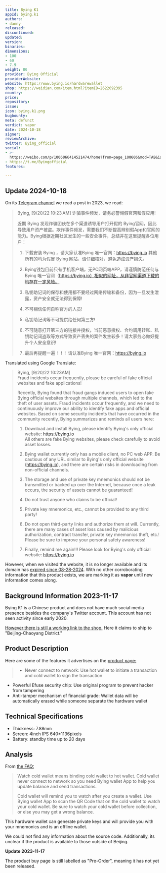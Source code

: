 ```yaml
---
title: Bying K1
appId: bying.k1
authors:
- danny
released: 
discontinued: 
updated: 
version: 
binaries: 
dimensions:
- 100
- 60
- 7.9
weight: 80
provider: Bying Official
providerWebsite: 
website: https://www.bying.io/hardwarewallet
shop: https://weidian.com/item.html?itemID=2622692395
country: 
price: 
repository: 
issue: 
icon: bying.k1.png
bugbounty: 
meta: defunct
verdict: vapor
date: 2024-10-18
signer: 
reviewArchive:
twitter: Bying_official
social:
- >-
  https://weibo.com/p/1006066414521474/home?from=page_100606&mod=TAB&is_all=1#place
- https://t.me/Byingofficial
features: 

---
```


## Update 2024-10-18

On its [Telegram channel](https://t.me/Byingofficial) we read a post in 2023, we read:

> Bying, [9/20/22 10:23 AM]
> 诈骗事件频发，请务必警惕假官网和假应用!
>
>
> 近期 Bying 发现诈骗团伙在多个渠道诱导用户打开假的 Bying官网，因此导致用户资产被盗。欺诈事件频发，需要我们不断提高辨别假App和官网的能力。Bying根据近期社区发生的一些安全事件，总结并在这里提醒各位用户：
>
> 1. 下载安装 Bying ，请大家认准Bying 唯一官网：https://bying.io
> 其他所有的均为假冒 Bying 网站，请仔细核对，避免造成资产损失。
>
> 2. Bying钱包目前只有手机客户端，无PC网页端APP，请谨慎防范任何与 Bying 唯一官网（https://bying.io）相似的网址，从非官网渠道下载的均存在一定风险。
>
> 3. 私钥助记词的保存和使用都不要经过网络传输和备份，因为一旦发生泄露，资产安全就无法得到保障!
>
> 4. 不可相信任何自称官方的人员!
>
> 5. 私钥助记词等不可提供给任何第三方!
>
> 6. 不可随意打开第三方的链接并授权，当前恶意授权、合约调用转账、私钥助记词盗取等方式导致资产丢失的案件发生较多！请大家务必做好提升个人安全意识!
> 
> 7. 最后再提醒一遍！！！请认准Bying 唯一官网：https://bying.io

Translated using Google Translate:

> Bying, [9/20/22 10:23AM]  
> Fraud incidents occur frequently, please be careful of fake official websites and fake applications!
>
> Recently, Bying found that fraud gangs induced users to open fake Bying official websites through multiple channels, which led to the theft of user assets. Fraud incidents occur frequently, and we need to continuously improve our ability to identify fake apps and official websites. Based on some security incidents that have occurred in the community recently, Bying summarizes and reminds all users here:
>
> 1. Download and install Bying, please identify Bying's only official website: https://bying.io  
> All others are fake Bying websites, please check carefully to avoid asset losses.
> 
> 2. Bying wallet currently only has a mobile client, no PC web APP. Be cautious of any URL similar to Bying's only official website (https://bying.io), and there are certain risks in downloading from non-official channels.
> 
> 3. The storage and use of private key mnemonics should not be transmitted or backed up over the Internet, because once a leak occurs, the security of assets cannot be guaranteed!
> 
> 4. Do not trust anyone who claims to be official!
> 
> 5. Private key mnemonics, etc., cannot be provided to any third party!
> 
> 6. Do not open third-party links and authorize them at will. Currently, there are many cases of asset loss caused by malicious authorization, contract transfer, private key mnemonics theft, etc.! Please be sure to improve your personal safety awareness!
> 
> 7. Finally, remind me again!!! Please look for Bying's only official website: https://bying.io

However, when we visited the website, it is no longer available and its domain has [expired since 08-28-2024](https://www.whois.com/whois/bying.io). 
With no other corroborating information that this product exists, we are marking it as **vapor** until new information comes along.

## Background Information 2023-11-17

Bying K1 is a Chinese product and does not have much social media presence besides the company's Twitter account. This account has not seen activity since early 2020.

[However there is still a working link to the shop.](https://weidian.com/item.html?itemID=2622692395) Here it claims to ship to "Beijing-Chaoyang District."

## Product Description 

Here are some of the features it advertises on the [product page:](https://www.bying.io/bying/hardwarewallet)

>- Never connect to network: Use hot wallet to initiate a transaction and cold wallet to sign the transaction
- Powerful Efuse security chip: Use original program to prevent hacker from tampering
- Anti-tamper mechanism of financial grade: Wallet data will be automatically erased while someone separate the hardware wallet

## Technical Specifications

- Thickness: 7.88mm
- Screen: 4inch IPS 640*1136pixels
- Battery: standby time up to 20 days

## Analysis 

From [the FAQ:](https://bying.io/help)

> Watch cold wallet means binding cold wallet to hot wallet. Cold wallet never connect to network so you need Bying wallet App to help you update balance and send transactions.
>
> Cold wallet will remind you to watch after you create a wallet. Use Bying wallet App to scan the QR Code that on the cold wallet to watch your cold wallet. Be sure to watch your cold wallet before collection, or else you may get a wrong balance.

This hardware wallet can generate private keys and will provide you with your mnemonics and is an offline wallet. 

We could not find any information about the source code. Additionally, its unclear if the product is available to those outside of Beijing.

**Update 2023-11-17**

The product buy page is still labelled as "Pre-Order", meaning it has not yet been released.